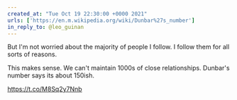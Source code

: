 ```yaml
---
created_at: "Tue Oct 19 22:30:00 +0000 2021"
urls: ['https://en.m.wikipedia.org/wiki/Dunbar%27s_number']
in_reply_to: @leo_guinan
---
```


But I'm not worried about the majority of people I follow. I follow them for all sorts of reasons. 

This makes sense. We can't maintain 1000s of close relationships. Dunbar's number says its about 150ish.

https://t.co/M8Sq2y7Nnb